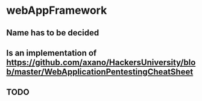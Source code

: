 # webAppFramework

## Name has to be decided

## Is an implementation of  https://github.com/axano/HackersUniversity/blob/master/WebApplicationPentestingCheatSheet

## TODO
